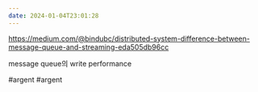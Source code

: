 ```yaml
---
date: 2024-01-04T23:01:28
---
```

https://medium.com/@bindubc/distributed-system-difference-between-message-queue-and-streaming-eda505db96cc

message queue의 write performance

#argent 
#argent 